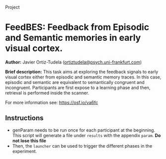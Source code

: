 Project
# FeedBES: Feedback from Episodic and Semantic memories in early visual cortex.

**Author:** Javier Ortiz-Tudela (ortiztudela@psych.uni-frankfurt.com)

**Brief description:** This task aims at exploring the feedback signals to early visual cortex either from episodic and semantic memory traces. In this case, episodic and semantic are equivalent to semantically congruent and incongruent. Participants are first expose to a learning phase and then, retrieval is performed inside the scanner.

For more information see: https://osf.io/va6fc

## Instructions
- genParam needs to be run once for each participant at the beginning. This script will generate a file under `results` with the appendix `param`. **Do not lose this file**
- Then, the `launcher` can be used to trigger the different phases in the experiment. 



